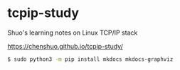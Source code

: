 # tcpip-study
Shuo's learning notes on Linux TCP/IP stack

https://chenshuo.github.io/tcpip-study/

```bash
$ sudo python3 -m pip install mkdocs mkdocs-graphviz
```
